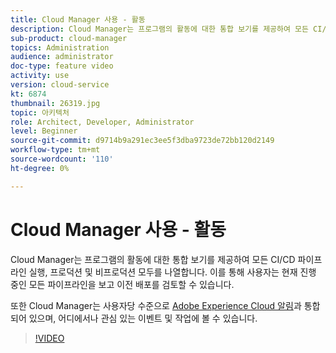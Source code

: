 ```yaml
---
title: Cloud Manager 사용 - 활동
description: Cloud Manager는 프로그램의 활동에 대한 통합 보기를 제공하여 모든 CI/CD 파이프라인 실행, 프로덕션 및 비프로덕션 모두를 나열합니다. 이를 통해 사용자는 현재 진행 중인 모든 파이프라인을 보고 이전 배포를 검토할 수 있습니다.
sub-product: cloud-manager
topics: Administration
audience: administrator
doc-type: feature video
activity: use
version: cloud-service
kt: 6874
thumbnail: 26319.jpg
topic: 아키텍처
role: Architect, Developer, Administrator
level: Beginner
source-git-commit: d9714b9a291ec3ee5f3dba9723de72bb120d2149
workflow-type: tm+mt
source-wordcount: '110'
ht-degree: 0%

---
```



# Cloud Manager 사용 - 활동

Cloud Manager는 프로그램의 활동에 대한 통합 보기를 제공하여 모든 CI/CD 파이프라인 실행, 프로덕션 및 비프로덕션 모두를 나열합니다. 이를 통해 사용자는 현재 진행 중인 모든 파이프라인을 보고 이전 배포를 검토할 수 있습니다.

또한 Cloud Manager는 사용자당 수준으로 [Adobe Experience Cloud 알림](https://experienceleague.adobe.com/docs/experience-manager-cloud-manager/using/how-to-use/notifications.html)과 통합되어 있으며, 어디에서나 관심 있는 이벤트 및 작업에 볼 수 있습니다.

>[!VIDEO](https://video.tv.adobe.com/v/26319/?quality=12&learn=on)
